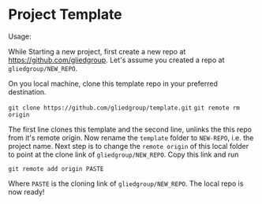 # Project Template

Usage:

While Starting a new project, first create a new repo at https://github.com/gliedgroup. Let's assume you created a repo at  `gliedgroup/NEW_REPO`. 

On you local machine, clone this template repo in your preferred destination. 

`git clone https://github.com/gliedgroup/template.git`
`git remote rm origin`  

The first line clones this template and the second line, unlinks the this repo from it's remote origin. Now rename the `template` folder to `NEW-REPO`, i.e. the project name. Next step is to change the `remote origin` of this local folder to point at the clone link of   `gliedgroup/NEW_REPO`. Copy this link and run  

`git remote add origin PASTE` 

Where `PASTE` is the cloning link of `gliedgroup/NEW_REPO`. The local repo is now ready! 
